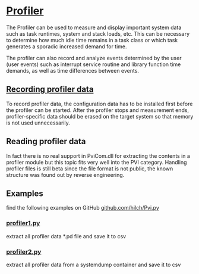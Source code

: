 # [Profiler](https://help.br-automation.com/#/en/4/diagnostics_support%2Fdiagnosis%2Fprofile%2Fdiagnosis_profile.html)

The Profiler can be used to measure and display important system data such as task runtimes, system and stack loads, etc. This can be necessary to determine how much idle time remains in a task class or which task generates a sporadic increased demand for time.

The profiler can also record and analyze events determined by the user (user events) such as interrupt service routine and library function time demands, as well as time differences between events.

## [Recording profiler data](https://help.br-automation.com/#/en/4/diagnostics_support%2Fdiagnosis%2Fprofile%2Frecord%2Fdiagnosis_profile_record.html)

To record profiler data, the configuration data has to be installed first before the profiler can be started. After the profiler stops and measurement ends, profiler-specific data should be erased on the target system so that memory is not used unnecessarily.

## Reading profiler data

In fact there is no real support in PviCom.dll for extracting the contents in a profiler module but this topic fits very well into the PVI category.
Handling profiler files is still beta since the file format is not public, the known structure was found out by reverse engineering.

## Examples

find the following examples on GitHub [github.com/hilch/Pvi.py](https://github.com/hilch/Pvi.py/tree/main/examples)

### [profiler1.py](https://github.com/hilch/Pvi.py/tree/main/examples/profiler1.py)

extract all profiler data *.pd file and save it to csv

### [profiler2.py](https://github.com/hilch/Pvi.py/tree/main/examples/profiler2.py)

extract all profiler data from a systemdump container and save it to csv